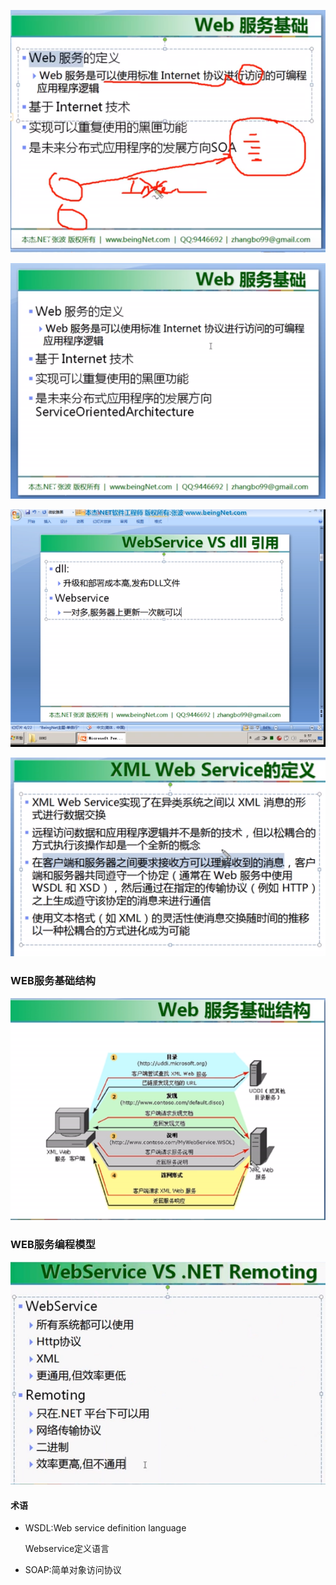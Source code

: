 ![image-20200331162201615](01%E5%8A%9F%E8%83%BD%E5%8F%8A%E5%85%B6%E4%BC%98%E7%82%B9.assets/image-20200331162201615.png)

![image-20200331165333513](01%E5%8A%9F%E8%83%BD%E5%8F%8A%E5%85%B6%E4%BC%98%E7%82%B9.assets/image-20200331165333513.png)

![image-20200331165707942](01%E5%8A%9F%E8%83%BD%E5%8F%8A%E5%85%B6%E4%BC%98%E7%82%B9.assets/image-20200331165707942.png)

![image-20200331170446365](01%E5%8A%9F%E8%83%BD%E5%8F%8A%E5%85%B6%E4%BC%98%E7%82%B9.assets/image-20200331170446365.png)

### WEB服务基础结构

![image-20200401092921684](01%E5%8A%9F%E8%83%BD%E5%8F%8A%E5%85%B6%E4%BC%98%E7%82%B9.assets/image-20200401092921684.png)

### WEB服务编程模型

![image-20200401094843189](01%E5%8A%9F%E8%83%BD%E5%8F%8A%E5%85%B6%E4%BC%98%E7%82%B9.assets/image-20200401094843189.png)

#### 术语

* WSDL:Web service definition language

  Webservice定义语言

* SOAP:简单对象访问协议



